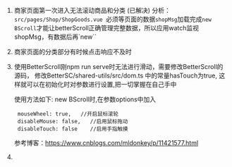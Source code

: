 1. 商家页面第一次进入无法滚动商品和分类 (已解决)
    分析：`src/pages/Shop/ShopGoods.vue `必须等页面的数据`shopMsg`加载完成`new BScroll`才能让betterScroll正确管理完整数据，所以应用watch监视shopMsg，有数据后再`new``
    <br>
2. 商家页面的分类部分有时候点击响应不及时

3. 使用BetterScroll刚npm run serve时无法进行滑动，需要修改BetterScroll的源码，
      修改BetterSC/shared-utils/src/dom.ts 中的常量hasTouch为true, 
      这样就可以在初始化时对参数进行设置,把一切掌握在自己手中

      使用方法如下:
        new BScroll时,在参数options中加入

        mouseWheel: true,   //开启鼠标滚轮
        disableMouse: false,   //启用鼠标拖动
        disableTouch: false    //启用手指触摸
      参考博客：https://www.cnblogs.com/mldonkey/p/11421577.html

4. 